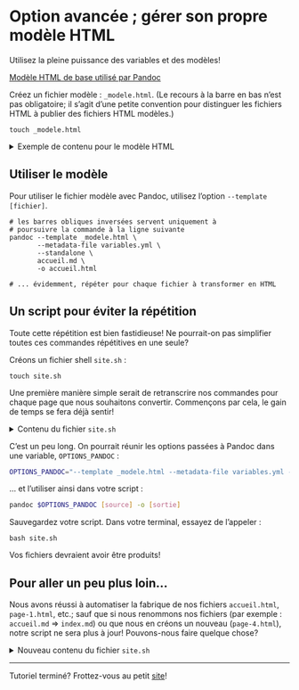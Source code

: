 # Option avancée ; gérer son propre modèle HTML

Utilisez la pleine puissance des variables et des modèles!

[Modèle HTML de base utilisé par Pandoc](https://github.com/jgm/pandoc/blob/main/data/templates/default.html5)

Créez un fichier modèle : `_modele.html`.
(Le recours à la barre en bas n’est pas obligatoire; il s’agit d’une petite convention pour distinguer les fichiers HTML à publier des fichiers HTML modèles.)

```shell
touch _modele.html
```

<details>
<summary>Exemple de contenu pour le modèle HTML</summary>

```html
<!DOCTYPE html>
<html lang="fr">
<head>
  <meta charset="utf-8" />

  <!-- Titre du document -->
  <title>$pagetitle$</title>

  <!-- Auteur -->
  <!-- Note: la variable `author-meta` est géré par pandoc, utilisez `author` dans vos fichiers d’écriture -->
  $for(author-meta)$
  <meta name="author" content="$author-meta$" />
  $endfor$

  <!-- Date -->
  <!-- Note: la variable `date-meta` est géré par pandoc, utilisez `date` dans vos fichiers d’écriture -->
  $if(date-meta)$
  <meta name="dcterms.date" content="$date-meta$" />
  $endif$

  <!-- Description -->
  $if(description-meta)$
  <!-- Note: la variable `description-meta` est géré par pandoc, utilisez `description` dans vos fichiers d’écriture -->
  <meta name="description" content="$description-meta$" />
  $endif$

  <!-- Styles, chemins spécifiés dans les métadonnées -->
  $for(css)$
  <link rel="stylesheet" href="$css$" />
  $endfor$

  <!-- Il est possible d’inclure d’autres éléments dans l’en-tête -->
  $for(header-includes)$
  $header-includes$
  $endfor$
</head>

<body>
<!-- Corps du document -->

$for(include-before)$
$include-before$
$endfor$

<!-- Ours (bannière, menu...) -->
<header class="ours"></header>

<!-- Disposition principale -->
<main>
  <!-- Barre latérale -->
  <div class="barre-laterale"></div>

  <!-- Contenu principal -->
  <article class="contenu-principal">
    $body$
  </article>
</main>

<!-- Pied-de-page -->
<footer class="pied-de-page"></footer>

$for(include-after)$
$include-after$
$endfor$
</body>
</html>
```

</details>

## Utiliser le modèle

Pour utiliser le fichier modèle avec Pandoc, utilisez l’option `--template [fichier]`.

```shell
# les barres obliques inversées servent uniquement à 
# poursuivre la commande à la ligne suivante
pandoc --template _modele.html \
       --metadata-file variables.yml \
       --standalone \
       accueil.md \
       -o accueil.html
       
# ... évidemment, répéter pour chaque fichier à transformer en HTML
```

## Un script pour éviter la répétition

Toute cette répétition est bien fastidieuse! Ne pourrait-on pas simplifier toutes ces commandes répétitives en une seule?

Créons un fichier shell `site.sh` :

```shell
touch site.sh
```

Une première manière simple serait de retranscrire nos commandes pour chaque page que nous souhaitons convertir. Commençons par cela, le gain de temps se fera déjà sentir!

<details>
<summary>Contenu du fichier <code>site.sh</code></summary>

```bash
#!/bin/bash

# `echo` est utilisé pour avoir un retour de l’activité qui se déroule dans la console
echo "Production du fichier accueil.html..."
pandoc --template _modele.html \
       --metadata-file variables.yml \
       --standalone \
       accueil.md \
       -o accueil.html

echo "Production du fichier page-1.html..."
pandoc --template _modele.html \
       --metadata-file variables.yml \
       --standalone \
       page-1.md \
       -o page-1.html

# ... et ainsi de suite
```

</details>

C’est un peu long. On pourrait réunir les options passées à Pandoc dans une variable, `OPTIONS_PANDOC` :

```bash
OPTIONS_PANDOC="--template _modele.html --metadata-file variables.yml --standalone"
```

… et l’utiliser ainsi dans votre script :

```bash
pandoc $OPTIONS_PANDOC [source] -o [sortie]
```

Sauvegardez votre script. Dans votre terminal, essayez de l’appeler :

```shell
bash site.sh
```

Vos fichiers devraient avoir être produits!

## Pour aller un peu plus loin…

Nous avons réussi à automatiser la fabrique de nos fichiers `accueil.html`, `page-1.html`, etc.; sauf que si nous renommons nos fichiers (par exemple : `accueil.md` => `index.md`) ou que nous en créons un nouveau (`page-4.html`), notre script ne sera plus à jour! Pouvons-nous faire quelque chose?

<details>
<summary>Nouveau contenu du fichier <code>site.sh</code></summary>

```shell
#!/bin/bash

# Aller chercher tous les fichiers source (markdown)
SOURCE=$(find . -iname "*.md" -not -iname "README*" -maxdepth 1)
# Énoncer les contreparties HTML
HTML=$(find . -iname "*.html" -not -iname "README*" -not -iname "_modele*" -maxdepth 1)
# options pour pandoc
OPTIONS_PANDOC="--to html --standalone --metadata-file=variables.yml --template _modele.html --toc --citeproc"

function clean() {
  echo ">*Nettoyage des fichiers HTML..."
  for i in $HTML; do
    echo "  rm $i"
    rm $i;
  done
  echo "" # produire une ligne vide dans la sortie de la console
}

function html() {
  cd $(pwd)

  echo "* Fabrication des fichiers HTML..."
  for i in $SOURCE; do
    echo "  Conversion de $i"
    pandoc $OPTIONS_PANDOC $i -o ${i/.md/.html};
  done;
  echo "" # produire une ligne vide dans la sortie de la console
}

function all() {
  clean
  html

  echo "Terminé!"
}

# et on lance la fonction `all` (qui fait tout)
all
```

</details>

---

Tutoriel terminé? Frottez-vous au petit [site](../..)!
